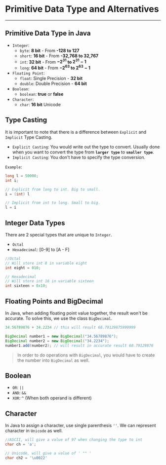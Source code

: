 # Primitive Data Type and Alternatives

---

## Primitive Data Type in Java

- `Integer`:
  - `byte`: **8 bit** - From **-128 to 127**
  - `short`: **16 bit** - From **-32,768 to 32,767**
  - `int`: **32 bit** - From **$-2^{31}$ to $2^{31}- 1$**
  - `long`: **64 bit** - From **$-2^{63}$ to $2^{63}- 1$**
- `Floating Point`:
  - `float`: Single Precision - **32 bit**
  - `double`: Double Precision - **64 bit**
- `Boolean`:
  - `boolean`: **true** or **false**
- `Character`:
  - `char`: **16 bit** Unicode

## Type Casting

It is important to note that there is a difference between `Explicit` and `Implicit` Type Casting.

- `Explicit Casting`: You would write out the type to convert. Usually done when you want to convert the type from **`larger type`** to **`smaller type`**.
- `Implicit Casting`: You don't have to specify the type conversion.

`Example`:

```Java
long l = 50000;
int i;

// Explicit from long to int. Big to small.
i = (int) l

// Implicit from int to long. Small to big.
l = i
```

## Integer Data Types

There are 2 special types that are unique to `Integer`.

- `Octal`
- `Hexadecimal`: [0-9] to [A - F]

```Java
//Octal
// Will store int 8 in variable eight
int eight = 010;

// Hexadecimal
// Will store int 16 in variable sixteen
int sixteen = 0x10;
```

## Floating Points and BigDecimal

In Java, when adding floating point value together, the result won't be accurate. To solve this, we use the class `BigDecimal`.

```Java
34.56789876 + 34.2234 // this will result 68.79129875999999

BigDecimal number1 = new BigDecimal("34.56789876");
BigDecimal number2 = new BigDecimal("34.2234");
number1.add(number2); // will result in accurate result 68.79129876
```

> In order to do operations with `BigDecimal`, you would have to create the number into `BigDecimal` as well.

## Boolean

- `OR`: `||`
- `AND`: `&&`
- `XOR`: `^` (When both operand is different)

## Character

In Java to assign a character, use single parenthesis `''`. We can represent character in `Unicode` as well.

```Java
//ASCII, will give a value of 97 when changing the type to int
char ch = 'a';

// Unicode, will give a value of ' "" '
char ch2 = '\u0022'
```

